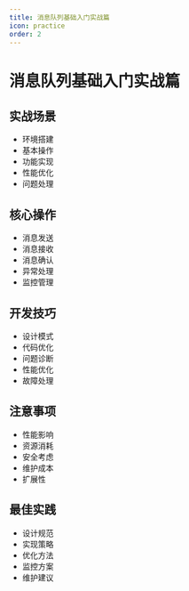 ```yaml
---
title: 消息队列基础入门实战篇
icon: practice
order: 2
---
```


# 消息队列基础入门实战篇

## 实战场景
- 环境搭建
- 基本操作
- 功能实现
- 性能优化
- 问题处理

## 核心操作
- 消息发送
- 消息接收
- 消息确认
- 异常处理
- 监控管理

## 开发技巧
- 设计模式
- 代码优化
- 问题诊断
- 性能优化
- 故障处理

## 注意事项
- 性能影响
- 资源消耗
- 安全考虑
- 维护成本
- 扩展性

## 最佳实践
- 设计规范
- 实现策略
- 优化方法
- 监控方案
- 维护建议
